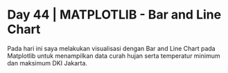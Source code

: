 # Day 44 | MATPLOTLIB - Bar and Line Chart
Pada hari ini saya melakukan visualisasi dengan Bar and Line Chart pada Matplotlib untuk menampilkan data curah hujan serta temperatur minimum dan maksimum DKI Jakarta.